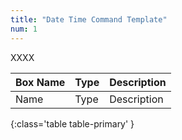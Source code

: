 ```yaml
---
title: "Date Time Command Template"
num: 1
---
```


XXXX

| Box Name | Type | Description | 
|-------|--------|--------
|Name| Type | Description
{:class='table table-primary' }







